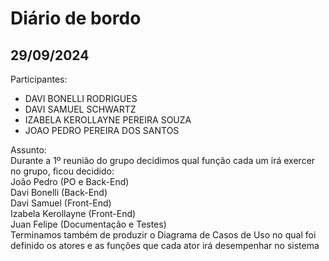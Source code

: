 <h1>Diário de bordo</h1>

<h2>29/09/2024</h2>
<p>
Participantes:
</p>
<ul>
  <li>DAVI BONELLI RODRIGUES</li>
  <li>DAVI SAMUEL SCHWARTZ</li>
  <li>IZABELA KEROLLAYNE PEREIRA SOUZA</li>
  <li>JOAO PEDRO PEREIRA DOS SANTOS</li>
</ul>

<p>
Assunto:<br>
Durante a 1º reunião do grupo decidimos qual função cada um irá exercer no grupo, ficou decidido:<br>
João Pedro (PO e Back-End)<br>
Davi Bonelli (Back-End)<br>
Davi Samuel (Front-End)<br>
Izabela Kerollayne (Front-End)<br>
Juan Felipe (Documentação e Testes)<br>
Terminamos também de produzir o Diagrama de Casos de Uso no qual foi definido os atores e as funções que cada ator irá desempenhar no sistema
</p>


